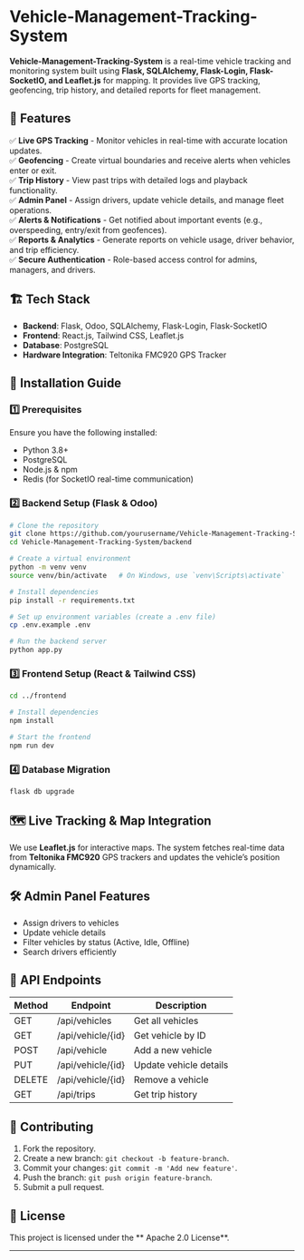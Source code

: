 # Vehicle-Management-Tracking-System

**Vehicle-Management-Tracking-System** is a real-time vehicle tracking and monitoring system built using **Flask, SQLAlchemy, Flask-Login, Flask-SocketIO, and Leaflet.js** for mapping. It provides live GPS tracking, geofencing, trip history, and detailed reports for fleet management.

## 📌 Features

✅ **Live GPS Tracking** - Monitor vehicles in real-time with accurate location updates.\
✅ **Geofencing** - Create virtual boundaries and receive alerts when vehicles enter or exit.\
✅ **Trip History** - View past trips with detailed logs and playback functionality.\
✅ **Admin Panel** - Assign drivers, update vehicle details, and manage fleet operations.\
✅ **Alerts & Notifications** - Get notified about important events (e.g., overspeeding, entry/exit from geofences).\
✅ **Reports & Analytics** - Generate reports on vehicle usage, driver behavior, and trip efficiency.\
✅ **Secure Authentication** - Role-based access control for admins, managers, and drivers.

## 🏗️ Tech Stack

- **Backend**: Flask, Odoo, SQLAlchemy, Flask-Login, Flask-SocketIO
- **Frontend**: React.js, Tailwind CSS, Leaflet.js
- **Database**: PostgreSQL
- **Hardware Integration**: Teltonika FMC920 GPS Tracker

## 🚀 Installation Guide

### **1️⃣ Prerequisites**

Ensure you have the following installed:

- Python 3.8+
- PostgreSQL
- Node.js & npm
- Redis (for SocketIO real-time communication)

### **2️⃣ Backend Setup (Flask & Odoo)**

```bash
# Clone the repository
git clone https://github.com/yourusername/Vehicle-Management-Tracking-System.git
cd Vehicle-Management-Tracking-System/backend

# Create a virtual environment
python -m venv venv
source venv/bin/activate   # On Windows, use `venv\Scripts\activate`

# Install dependencies
pip install -r requirements.txt

# Set up environment variables (create a .env file)
cp .env.example .env

# Run the backend server
python app.py
```

### **3️⃣ Frontend Setup (React & Tailwind CSS)**

```bash
cd ../frontend

# Install dependencies
npm install

# Start the frontend
npm run dev
```

### **4️⃣ Database Migration**

```bash
flask db upgrade
```

## 🗺️ Live Tracking & Map Integration

We use **Leaflet.js** for interactive maps. The system fetches real-time data from **Teltonika FMC920** GPS trackers and updates the vehicle’s position dynamically.

## 🛠️ Admin Panel Features

- Assign drivers to vehicles
- Update vehicle details
- Filter vehicles by status (Active, Idle, Offline)
- Search drivers efficiently

## 📄 API Endpoints

| Method | Endpoint          | Description            |
| ------ | ----------------- | ---------------------- |
| GET    | /api/vehicles     | Get all vehicles       |
| GET    | /api/vehicle/{id} | Get vehicle by ID      |
| POST   | /api/vehicle      | Add a new vehicle      |
| PUT    | /api/vehicle/{id} | Update vehicle details |
| DELETE | /api/vehicle/{id} | Remove a vehicle       |
| GET    | /api/trips        | Get trip history       |

## 👥 Contributing

1. Fork the repository.
2. Create a new branch: `git checkout -b feature-branch`.
3. Commit your changes: `git commit -m 'Add new feature'`.
4. Push the branch: `git push origin feature-branch`.
5. Submit a pull request.

## 📜 License

This project is licensed under the ** Apache 2.0 License**.

---


